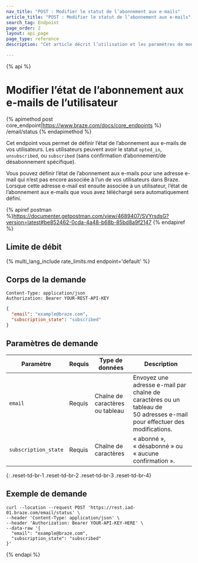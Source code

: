 ```yaml
---
nav_title: "POST : Modifier le statut de l’abonnement aux e-mails"
article_title: "POST : Modifier le statut de l’abonnement aux e-mails"
search_tag: Endpoint
page_order: 2
layout: api_page
page_type: reference
description: "Cet article décrit l’utilisation et les paramètres de modification du statut d’abonnement d’un utilisateur à l’aide de l’endpoint Braze Post statut de l’abonnement aux e-mails."

---
```

{% api %}
# Modifier l’état de l’abonnement aux e-mails de l’utilisateur
{% apimethod post core_endpoint|https://www.braze.com/docs/core_endpoints %} 
/email/status
{% endapimethod %}

Cet endpoint vous permet de définir l’état de l’abonnement aux e-mails de vos utilisateurs. Les utilisateurs peuvent avoir le statut `opted_in`, `unsubscribed`, ou `subscribed` (sans confirmation d’abonnement/de désabonnement spécifique).

Vous pouvez définir l’état de l’abonnement aux e-mails pour une adresse e-mail qui n’est pas encore associée à l’un de vos utilisateurs dans Braze. Lorsque cette adresse e-mail est ensuite associée à un utilisateur, l’état de l’abonnement aux e-mails que vous avez téléchargé sera automatiquement défini.

{% apiref postman %}https://documenter.getpostman.com/view/4689407/SVYrsdsG?version=latest#be852462-0cda-4a48-b68b-85bd8a9f2147 {% endapiref %}

## Limite de débit

{% multi_lang_include rate_limits.md endpoint='default' %}

## Corps de la demande

```
Content-Type: application/json
Authorization: Bearer YOUR-REST-API-KEY
```

```json
{
  "email": "example@braze.com",
  "subscription_state": "subscribed"
}
```

## Paramètres de demande

| Paramètre | Requis | Type de données | Description |
| --------- | ---------| --------- | ----------- |
| `email` | Requis | Chaîne de caractères ou tableau | Envoyez une adresse e-mail par chaîne de caractères ou un tableau de 50 adresses e-mail pour effectuer des modifications. |
| `subscription_state` | Requis | Chaîne de caractères | « abonné », « désabonné » ou « aucune confirmation ». |
{: .reset-td-br-1 .reset-td-br-2 .reset-td-br-3  .reset-td-br-4}

## Exemple de demande
```
curl --location --request POST 'https://rest.iad-01.braze.com/email/status' \
--header 'Content-Type: application/json' \
--header 'Authorization: Bearer YOUR-API-KEY-HERE' \
--data-raw '{
  "email": "example@braze.com",
  "subscription_state": "subscribed"
}'
```


{% endapi %}
